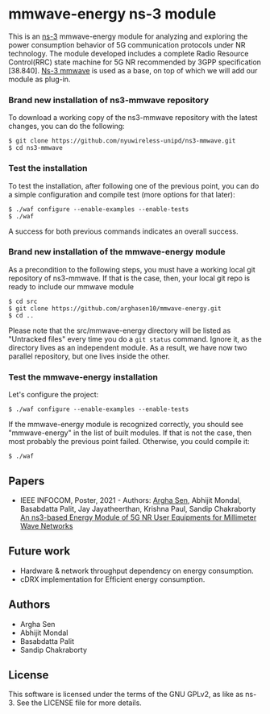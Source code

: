 

# mmwave-energy ns-3 module #

This is an [ns-3](https://www.nsnam.org "ns-3 Website") mmwave-energy module for analyzing and exploring the power consumption behavior of 5G communication protocols under NR technology. The module developed includes a complete Radio Resource Control(RRC) state machine for 5G NR recommended by 3GPP specification [38.840]. [Ns-3 mmwave](https://github.com/nyuwireless-unipd/ns3-mmwave "mmWave ns-3 module") is used as a base, on top of which we will add our module as plug-in.


### Brand new installation of ns3-mmwave repository

To download a working copy of the ns3-mmwave repository with the latest changes,
you can do the following:

```
$ git clone https://github.com/nyuwireless-unipd/ns3-mmwave.git
$ cd ns3-mmwave
```

### Test the installation
To test the installation, after following one of the previous point, you can do
a simple configuration and compile test (more options for that later):

```
$ ./waf configure --enable-examples --enable-tests
$ ./waf
```

A success for both previous commands indicates an overall success.

### Brand new installation of the mmwave-energy module

As a precondition to the following steps, you must have a working local git
repository of ns3-mmwave. If that is the case, then, your local git repo is ready
to include our mmwave module

```
$ cd src
$ git clone https://github.com/arghasen10/mmwave-energy.git
$ cd ..
```

Please note that the src/mmwave-energy directory will be listed as "Untracked files" every
time you do a `git status` command. Ignore it, as the directory lives as an
independent module. As a result, we have now two parallel repository, but one
lives inside the other.

### Test the mmwave-energy installation

Let's configure the project:

```
$ ./waf configure --enable-examples --enable-tests
```

If the mmwave-energy module is recognized correctly, you should see "mmwave-energy" in the list of
built modules. If that is not the case, then most probably the previous
point failed. Otherwise, you could compile it:

```
$ ./waf
```

## Papers
 - IEEE INFOCOM, Poster, 2021 - Authors: [Argha Sen](https://arghasen10.github.io/ "My Webpage"), Abhijit Mondal, Basabdatta Palit, Jay Jayatheerthan, Krishna Paul, Sandip Chakraborty [An ns3-based Energy Module of 5G NR User Equipments for Millimeter Wave Networks](https://ieeexplore.ieee.org/document/9484493 "IEEE Publication")

## Future work
 - Hardware & network throughput dependency on energy consumption.
 - cDRX implementation for Efficient energy consumption.
## Authors ##

 - Argha Sen
 - Abhijit Mondal
 - Basabdatta Palit
 - Sandip Chakraborty 

## License ##

This software is licensed under the terms of the GNU GPLv2, as like as ns-3.
See the LICENSE file for more details.
